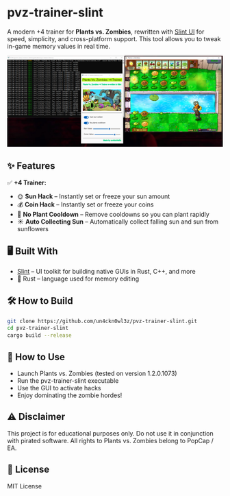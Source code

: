 # pvz-trainer-slint

A modern +4 trainer for **Plants vs. Zombies**, rewritten with [Slint UI](https://slint.dev) for speed, simplicity, and cross-platform support. This tool allows you to tweak in-game memory values in real time.

![pvz-trainer-slint screenshot](pvz-screenshots.png) 

## ✨ Features

✅ **+4 Trainer:**
- 🌞 **Sun Hack** – Instantly set or freeze your sun amount  
- 💰 **Coin Hack** – Instantly set or freeze your coins  
- 🌿 **No Plant Cooldown** – Remove cooldowns so you can plant rapidly  
- ☀️ **Auto Collecting Sun** – Automatically collect falling sun and sun from sunflowers  

## 🖥️ Built With

- [Slint](https://slint.dev) – UI toolkit for building native GUIs in Rust, C++, and more
- 🦀 Rust – language used for memory editing

## 🛠️ How to Build

```bash
git clone https://github.com/un4ckn0wl3z/pvz-trainer-slint.git
cd pvz-trainer-slint
cargo build --release
```

## 🚀 How to Use
- Launch Plants vs. Zombies (tested on version 1.2.0.1073)
- Run the pvz-trainer-slint executable
- Use the GUI to activate hacks
- Enjoy dominating the zombie hordes!

## ⚠️ Disclaimer
This project is for educational purposes only. Do not use it in conjunction with pirated software. All rights to Plants vs. Zombies belong to PopCap / EA.

## 📄 License
MIT License
